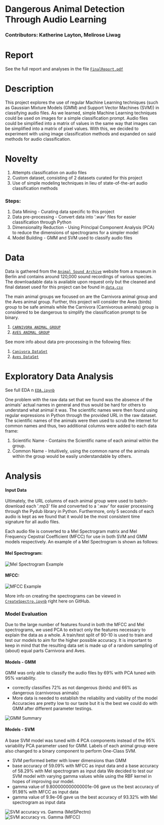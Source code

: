 # Dangerous Animal Detection Through Audio Learning
### Contributors: Katherine Layton, Melirose Liwag

# Report
See the full report and analyses in the file [`FinalReport.pdf`](/FinalReport.pdf)

# Description
This project explores the use of regular Machine Learning techniques (such as Gaussian Mixture Models (GMM) and Support Vector Machines (SVM)) in classifying audio files. As we learned, simple Machine Learning techniques could be used on images for a simple classification prompt. Audio files could be simplified into a matrix of values in the same way that images can be simplified into a matrix of pixel values. With this, we decided to experiment with using image classification methods and expanded on said methods for audio classification.

# Novelty
1. Attempts classification on audio files
2. Custom dataset, consisting of 2 datasets curated for this project
3. Use of simple modeling techniques in lieu of state-of-the-art audio classification methods

### Steps:
  1. Data Mining - Curating data specific to this project
  2. Data pre-processing - Convert data into '.wav' files for easier classification through Python
  3. Dimensionality Reduction - Using Principal Component Analysis (PCA) to reduce the dimensions of spectrograms for a simpler model
  4. Model Building - GMM and SVM used to classify audio files
   
# Data
Data is gathered from the [`Animal Sound Archive`](https://www.museumfuernaturkunde.berlin/en/science/animal-sound-archive) website from a museum in Berlin and contains around 120,000 sound recordings of various species. The downloadable data is available upon request only but the cleaned and final dataset used for this project can be found in [`data.csv`](/Final_Project/Data/data.csv)

The main animal groups we focused on are the Carnivora animal group and the Aves animal group. Further, this project will consider the Aves (birds) group to be safe animals while the Carnivora (Carnivorous animals) group is considered to be dangerous to simplify the classification prompt to be binary.
1. [`CARNIVORA ANIMAL GROUP`](/Final_Project/Data/cleaned_carnivora.csv)
2. [`AVES ANIMAL GROUP`](/Final_Project/Data/cleaned_aves.csv)


See more info about data pre-processing in the following files:
  1. [`Canivora DataSet`](/Final_Project/Code/cleaning_carnivora.py)
  2. [`Aves DataSet`](/Final_Project/Code/cleaning_aves.py)

# Exploratory Data Analysis
See full EDA n [`EDA.ipynb`](/Final_Project/Notebooks/EDA.ipynb)

One problem with the raw data set that we found was the absence of the animals' actual names in general and thus would be hard for others to understand what animal it was. The scientific names were then found using regular expressions in Python through the provided URL in the raw dataset. The scientific names of the animals were then used to scrub the internet for common names and thus, two additional columns were added to each data frame:
  1. Scientific Name - Contains the Scientific name of each animal within the group.
  2. Common Name - Intuitively, using the common name of the animals within the group would be easily understandable by others.

# Analysis
#### Input Data
Ultimately, the URL columns of each animal group were used to batch-download each '.mp3' file and converted to a '.wav' for easier processing through the Pydub library in Python. Furthermore, only 5 seconds of each audio is kept as we found that it would be the most consistent time signature for all audio files. 

Each audio file is converted to a Mel Spectrogram matrix and Mel Frequency Cepstral Coefficient (MFCC) for use in both SVM and GMM models respectively. An example of a Mel Spectrogram is shown as follows:

#### Mel Spectrogram:
![Mel Spectrogram Example](/Final_Project/Images/spectrogram.png)

#### MFCC: 
![MFCC Example](/Final_Project/Images/MFCC.PNG)

More info on creating the spectrograms can be viewed in [`CreateSpectro.ipynb`](/Final_Project/Notebooks/CreateSpectro.ipynb) right here on GitHub. 

### Model Evaluation 
Due to the large number of features found in both the MFCC and Mel spectrograms, we used PCA to extract only the features necessary to explain the data as a whole. A train/test split of 90-10 is used to train and test our models to aim for the higher possible accuracy. It is important to keep in mind that the resulting data set is made up of a random sampling of (about) equal parts Carnivora and Aves.

#### Models - GMM
GMM was only able to classify the audio files by 69% with PCA tuned with 95% variability.
  - correctly classifies 72% as not dangerous (birds) and 66% as dangerous (carnivorous animals)
  - More data is needed to establish the reliability and viability of the model
Accuracies are pretty low to our taste but it is the best we could do with GMM after different parameter testings.

![GMM Summary](/Final_Project/Images/GMM_summary.PNG)

#### Models - SVM
A base SVM model was tuned with 4 PCA components instead of the 95% variability PCA parameter used for GMM. Labels of each animal group were also changed to a binary component to perform One-Class SVM. 
  - SVM performed better with lower dimensions than GMM
  - base accuracy of 59.09% with MFCC as input data and a base accuracy of 58.29% with Mel spectrogram as input data
We decided to test our SVM model with varying gamma values while using the RBF kernel in hopes of improving our model.
  - gamma value of 9.800000000000001e-06 gave us the best accuracy of 91.98% with MFCC as input data
  - gamma value of 9.9e-06 gave us the best accuracy of 93.32% with Mel spectrogram as input data

![SVM accuracy vs. Gamma (MelSPectro)](/Final_Project/Images/SVM_MelSpectro.PNG)
![SVM accuracy vs. Gamma (MFCC)](/Final_Project/Images/SVM_MFCC.PNG)
